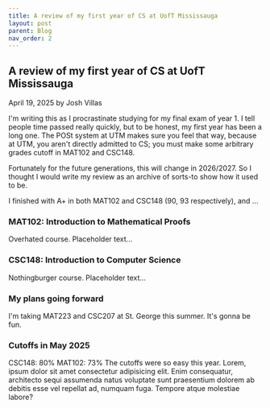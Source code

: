 ```yaml
---
title: A review of my first year of CS at UofT Mississauga
layout: post
parent: Blog
nav_order: 2
---
```


## A review of my first year of CS at UofT Mississauga
April 19, 2025 by Josh Villas

I'm writing this as I procrastinate studying for my final exam of year 1. I tell people time passed really quickly, but to be honest, my first year has been a long one. The POSt system at UTM makes sure you feel that way, because at UTM, you aren't directly admitted to CS; you must make some arbitrary grades cutoff in MAT102 and CSC148. 

Fortunately for the future generations, this will change in 2026/2027. So I thought I would write my review as an archive of sorts-to show how it used to be.

I finished with A+ in both MAT102 and CSC148 (90, 93 respectively), and ...

### MAT102: Introduction to Mathematical Proofs
Overhated course. Placeholder text...

### CSC148: Introduction to Computer Science
Nothingburger course. Placeholder text...

### My plans going forward
I'm taking MAT223 and CSC207 at St. George this summer. It's gonna be fun.

### Cutoffs in May 2025
CSC148: 80%
MAT102: 73%
The cutoffs were so easy this year. Lorem, ipsum dolor sit amet consectetur adipisicing elit. Enim consequatur, architecto sequi assumenda natus voluptate sunt praesentium dolorem ab debitis esse vel repellat ad, numquam fuga. Tempore atque molestiae labore?